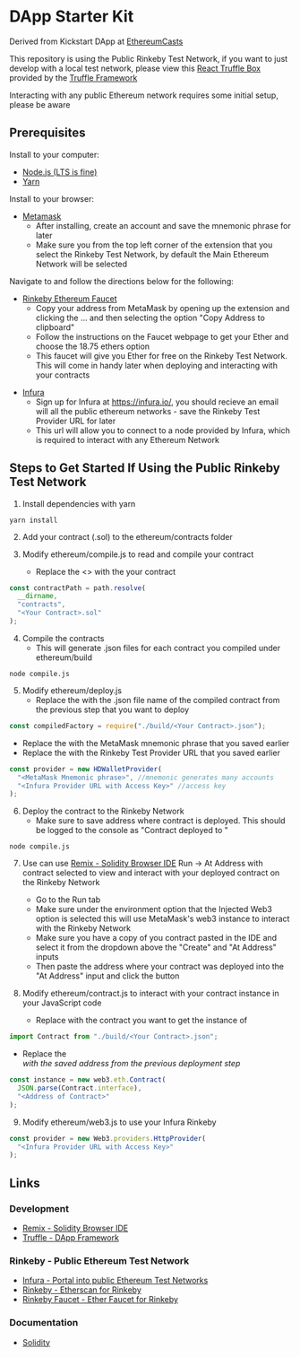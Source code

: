 # DApp Starter Kit

Derived from Kickstart DApp at [EthereumCasts](https://github.com/StephenGrider/EthereumCasts)

This repository is using the Public Rinkeby Test Network, if you want to just develop with a local test network, please view this [React Truffle Box](https://github.com/truffle-box/react-box/tree/master/src) provided by the [Truffle Framework](http://truffleframework.com/)

Interacting with any public Ethereum network requires some initial setup, please be aware

## Prerequisites

Install to your computer:

* [Node.js (LTS is fine)](https://nodejs.org/en/)
* [Yarn](https://yarnpkg.com/en/docs/install)

Install to your browser:

* [Metamask](https://chrome.google.com/webstore/search/metamask)
  * After installing, create an account and save the mnemonic phrase for later
  * Make sure you from the top left corner of the extension that you select the Rinkeby Test Network, by default the Main Ethereum Network will be selected

Navigate to and follow the directions below for the following:

* [Rinkeby Ethereum Faucet](https://faucet.rinkeby.io/)
  * Copy your address from MetaMask by opening up the extension and clicking the ... and then selecting the option "Copy Address to clipboard"
  * Follow the instructions on the Faucet webpage to get your Ether and choose the 18.75 ethers option
  * This faucet will give you Ether for free on the Rinkeby Test Network. This will come in handy later when deploying and interacting with your contracts

- [Infura](https://infura.io/)
  * Sign up for Infura at https://infura.io/, you should recieve an email will all the public ethereum networks - save the Rinkeby Test Provider URL for later
  * This url will allow you to connect to a node provided by Infura, which is required to interact with any Ethereum Network

## Steps to Get Started If Using the Public Rinkeby Test Network

1. Install dependencies with yarn

```shell
yarn install
```

2. Add your contract (.sol) to the ethereum/contracts folder

3. Modify ethereum/compile.js to read and compile your contract
   * Replace the <> with the your contract

```javascript
const contractPath = path.resolve(
  __dirname,
  "contracts",
  "<Your Contract>.sol"
);
```

4. Compile the contracts
   * This will generate .json files for each contract you compiled under ethereum/build

```shell
node compile.js
```

5. Modify ethereum/deploy.js
   * Replace the <Your Contract> with the .json file name of the compiled contract from the previous step that you want to deploy

```javascript
const compiledFactory = require("./build/<Your Contract>.json");
```

* Replace the <MetaMask Mnemonic phrase> with the MetaMask mnemonic phrase that you saved earlier
* Replace the <Infura Provider URL with Access Key> with the Rinkeby Test Provider URL that you saved earlier

```javascript
const provider = new HDWalletProvider(
  "<MetaMask Mnemonic phrase>", //mnemonic generates many accounts
  "<Infura Provider URL with Access Key>" //access key
);
```

6. Deploy the contract to the Rinkeby Network
   * Make sure to save address where contract is deployed. This should be logged to the console as "Contract deployed to <Contract Address>"

```shell
node compile.js
```

7. Use can use [Remix - Solidity Browser IDE](https://remix.ethereum.org/) Run -> At Address with contract selected to view and interact with your deployed contract on the Rinkeby Network

   * Go to the Run tab
   * Make sure under the environment option that the Injected Web3 option is selected this will use MetaMask's web3 instance to interact with the Rinkeby Network
   * Make sure you have a copy of you contract pasted in the IDE and select it from the dropdown above the "Create" and "At Address" inputs
   * Then paste the address where your contract was deployed into the "At Address" input and click the button

8. Modify ethereum/contract.js to interact with your contract instance in your JavaScript code
   * Replace <Your Contract> with the contract you want to get the instance of

```javascript
import Contract from "./build/<Your Contract>.json";
```

* Replace the <Address of Contract> with the saved address from the previous deployment step

```javascript
const instance = new web3.eth.Contract(
  JSON.parse(Contract.interface),
  "<Address of Contract>"
);
```

9. Modify ethereum/web3.js to use your Infura Rinkeby

```javascript
const provider = new Web3.providers.HttpProvider(
  "<Infura Provider URL with Access Key>"
);
```

## Links

### Development

* [Remix - Solidity Browser IDE](https://remix.ethereum.org/)
* [Truffle - DApp Framework](http://truffleframework.com/)

### Rinkeby - Public Ethereum Test Network

* [Infura - Portal into public Ethereum Test Networks](https://infura.io/)
* [Rinkeby - Etherscan for Rinkeby](https://rinkeby.etherscan.io/)
* [Rinkeby Faucet - Ether Faucet for Rinkeby](https://faucet.rinkeby.io/)

### Documentation

* [Solidity](https://solidity.readthedocs.io/en/develop/)
